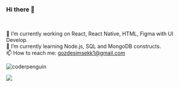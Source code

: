 ### Hi there 👋

 <br/>

🔭 I’m currently working on React, React Native, HTML, Figma with UI Develop. <br/>
 🌱 I’m currently learning Node.js, SQL and MongoDB constructs. <br/>
📫 How to reach me: gozdesimsekk1@gmail.com <br/>

![coderpenguin](https://media.giphy.com/media/CuuSHzuc0O166MRfjt/giphy.gif)


<img src="https://github-readme-stats.vercel.app/api?username=gozdesimsekk&&show_icons=true&title_color=ffffff&icon_color=bb2acf&text_color=daf7dc&bg_color=151515">
